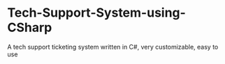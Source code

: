 # Tech-Support-System-using-CSharp
 A tech support ticketing system written in C#, very customizable, easy to use
